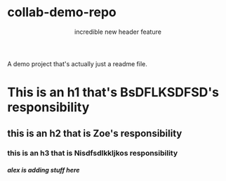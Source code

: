 # collab-demo-repo

<header>incredible new header feature</header>

A demo project that's actually just a readme file.

<h1>This is an h1 that's BsDFLKSDFSD's responsibility</h1>


<h2>this is an h2 that is Zoe's responsibility</h2>

<h3>this is an h3 that is Nisdfsdlkkljkos responsibility</h3>

<h5> alex is adding stuff here</h5>
